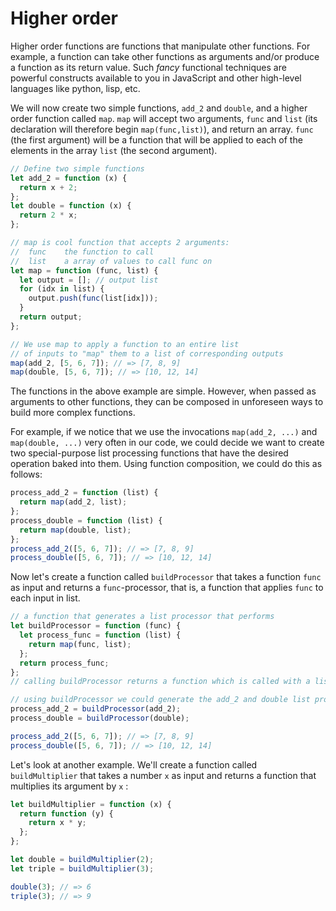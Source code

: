 # Higher order

Higher order functions are functions that manipulate other functions. For example, a function can take other functions as arguments and/or produce a function as its return value. Such _fancy_ functional techniques are powerful constructs available to you in JavaScript and other high-level languages like python, lisp, etc.

We will now create two simple functions, `add_2` and `double`, and a higher order function called `map`. `map` will accept two arguments, `func` and `list` (its declaration will therefore begin `map(func,list)`), and return an array. `func` (the first argument) will be a function that will be applied to each of the elements in the array `list` (the second argument).

```javascript
// Define two simple functions
let add_2 = function (x) {
  return x + 2;
};
let double = function (x) {
  return 2 * x;
};

// map is cool function that accepts 2 arguments:
//  func    the function to call
//  list    a array of values to call func on
let map = function (func, list) {
  let output = []; // output list
  for (idx in list) {
    output.push(func(list[idx]));
  }
  return output;
};

// We use map to apply a function to an entire list
// of inputs to "map" them to a list of corresponding outputs
map(add_2, [5, 6, 7]); // => [7, 8, 9]
map(double, [5, 6, 7]); // => [10, 12, 14]
```

The functions in the above example are simple. However, when passed as arguments to other functions, they can be composed in unforeseen ways to build more complex functions.

For example, if we notice that we use the invocations `map(add_2, ...)` and `map(double, ...)` very often in our code, we could decide we want to create two special-purpose list processing functions that have the desired operation baked into them. Using function composition, we could do this as follows:

```javascript
process_add_2 = function (list) {
  return map(add_2, list);
};
process_double = function (list) {
  return map(double, list);
};
process_add_2([5, 6, 7]); // => [7, 8, 9]
process_double([5, 6, 7]); // => [10, 12, 14]
```

Now let's create a function called `buildProcessor` that takes a function `func` as input and returns a `func`-processor, that is, a function that applies `func` to each input in list.

```javascript
// a function that generates a list processor that performs
let buildProcessor = function (func) {
  let process_func = function (list) {
    return map(func, list);
  };
  return process_func;
};
// calling buildProcessor returns a function which is called with a list input

// using buildProcessor we could generate the add_2 and double list processors as follows:
process_add_2 = buildProcessor(add_2);
process_double = buildProcessor(double);

process_add_2([5, 6, 7]); // => [7, 8, 9]
process_double([5, 6, 7]); // => [10, 12, 14]
```

Let's look at another example. We'll create a function called `buildMultiplier` that takes a number `x` as input and returns a function that multiplies its argument by `x` :

```javascript
let buildMultiplier = function (x) {
  return function (y) {
    return x * y;
  };
};

let double = buildMultiplier(2);
let triple = buildMultiplier(3);

double(3); // => 6
triple(3); // => 9
```
